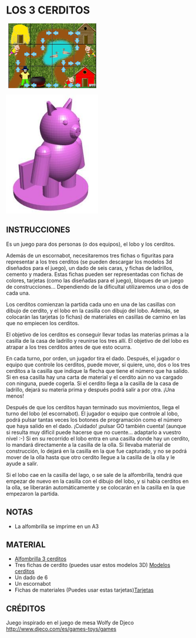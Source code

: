 # LOS 3 CERDITOS 
<p align="left">
  <img src="https://github.com/escornabot/docs/blob/master/Escornabot_Mats/3cerditos/3cerditos.jpg" width="250"/
<p>
<p align="rigth">
  <img src="https://github.com/escornabot/docs/blob/master/Escornabot_Mats/3cerditos/cerdito.jpg" width="250"/
<p>  
  
## INSTRUCCIONES
Es un juego para dos personas (o dos equipos), el lobo y los cerditos.

Además de un escornabot, necesitaremos tres fichas o figuritas para representar a los tres cerditos (se pueden descargar los modelos 3d diseñados para el juego), un dado de seis caras, y fichas de ladrillos, cemento y madera. Estas fichas pueden ser representadas con fichas de colores, tarjetas (como las diseñadas para el juego), bloques de un juego de construcciones... Dependiendo de la dificultal utilizaremos una o dos de cada una.

Los cerditos comienzan la partida cada uno en una de las casillas con dibujo de cerdito, y el lobo en la casilla con dibujo del lobo. 
Además, se colocarán las tarjetas (o fichas) de materiales en casillas de camino en las que no empiecen los cerditos.

El objetivo de los cerditos es conseguir llevar todas las materias primas a la casilla de la casa de ladrillo y reunirse los tres allí.
El objetivo de del lobo es atrapar a los tres cerditos antes de que esto ocurra.

En cada turno, por orden, un jugador tira el dado. Después, el jugador o equipo que controle los cerditos, puede mover, si quiere, uno, dos o los tres cerditos a la casilla que indique la flecha que tiene el número que ha salido. Si en esa casilla hay una carta de material y el cerdito aún no va cargado con ninguna, puede cogerla. Si el cerdito llega a la casilla de la casa de ladrillo, dejará su materia prima y después podrá salir a por otra. ¡Una menos!

Después de que los cerditos hayan terminado sus movimientos, llega el turno del lobo (el escornabot). El jugador o equipo que controle al lobo, podrá pulsar tantas veces los botones de programación como el número que haya salido en el dado. ¡Cuidado! ¡pulsar GO también cuenta! (aunque si resulta muy difícil puede hacerse que no cuente... adaptarlo a vuestro nivel :-) Si en su recorrido el lobo entra en una casilla donde hay un cerdito, lo mandará directamente a la casilla de la olla. Si llevaba material de construcción, lo dejará en la casilla en la que fue capturado, y no se podrá mover de la olla hasta que otro cerdito llegue a la casilla de la olla y le ayude a salir.

Si el lobo cae en la casilla del lago, o se sale de la alfombrilla, tendrá que empezar de nuevo en la casilla con el dibujo del lobo, y si había cerditos en la olla, se liberarán automáticamente y se colocarán en la casilla en la que empezaron la partida. 

## NOTAS
* La alfombrilla se imprime en un A3

## MATERIAL
* [Alfombrilla 3 cerditos][AT]
* Tres fichas de cerdito (puedes usar estos modelos 3D) [Modelos cerditos][TT]
* Un dado de 6
* Un escornabot
* Fichas de materiales (Puedes usar estas tarjetas)[Tarjetas][TA]

## CRÉDITOS
Juego inspirado en el juego de mesa Wolfy de Djeco http://www.djeco.com/es/games-toys/games

[AT]:3cerditos.pdf
[TT]:cerdito.stl
[TA]:tarjetas.pdf
